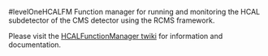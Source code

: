 #levelOneHCALFM
Function manager for running and monitoring the HCAL subdetector of the CMS detector using the RCMS framework.

Please visit the [HCALFunctionManager twiki](https://twiki.cern.ch/twiki/bin/view/CMS/HCALFunctionManager) for information and documentation.

